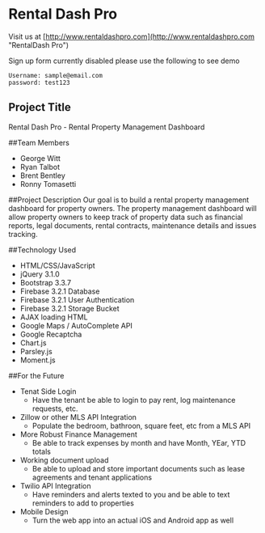 # Rental Dash Pro
Visit us at [http://www.rentaldashpro.com](http://www.rentaldashpro.com "RentalDash Pro")

Sign up form currently disabled please use the following to see demo 
~~~~
Username: sample@email.com
password: test123
~~~~

## Project Title
Rental Dash Pro - Rental Property Management Dashboard

##Team Members
* George Witt 
* Ryan Talbot
* Brent Bentley
* Ronny Tomasetti

##Project Description
Our goal is to build a rental property management dashboard for property owners. The property management dashboard will allow property owners to keep track of property data such as financial reports, legal documents, rental contracts, maintenance details and issues tracking.

##Technology Used
* HTML/CSS/JavaScript
* jQuery 3.1.0
* Bootstrap 3.3.7
* Firebase 3.2.1 Database
* Firebase 3.2.1 User Authentication
* Firebase 3.2.1 Storage Bucket
* AJAX loading HTML
* Google Maps / AutoComplete API
* Google Recaptcha
* Chart.js
* Parsley.js
* Moment.js
            
##For the Future
* Tenat Side Login
    * Have the tenant be able to login to pay rent, log maintenance requests, etc.
* Zillow or other MLS API Integration
    * Populate the bedroom, bathroon, square feet, etc from a MLS API
* More Robust Finance Management
    * Be able to track expenses by month and have Month, YEar, YTD totals
* Working document upload
    * Be able to upload and store important documents such as lease agreements and tenant applications
* Twilio API Integration
    * Have reminders and alerts texted to you and be able to text reminders to add to properties
* Mobile Design
    * Turn the web app into an actual iOS and Android app as well
